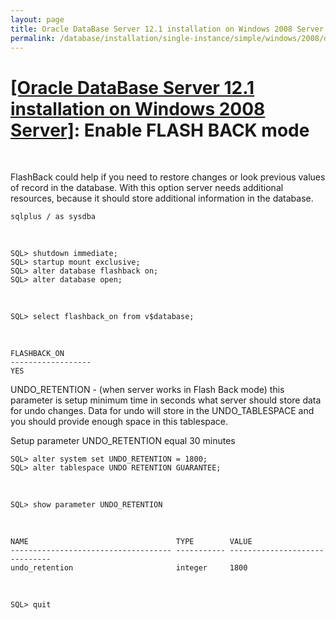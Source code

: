 ```yaml
---
layout: page
title: Oracle DataBase Server 12.1 installation on Windows 2008 Server - Enable FLASH BACK mode
permalink: /database/installation/single-instance/simple/windows/2008/oracle/12.1/enable-flashback-mod/
---
```


# <a href="/database/installation/single-instance/simple/windows/2008/oracle/12.1/">[Oracle DataBase Server 12.1 installation on Windows 2008 Server]</a>: Enable FLASH BACK mode

<br/>

FlashBack could help if you need to restore changes or look previous values of record in the database. With this option server needs additional resources, because it should store additional information in the database.

    sqlplus / as sysdba


<br/>

    SQL> shutdown immediate;
    SQL> startup mount exclusive;
    SQL> alter database flashback on;
    SQL> alter database open;

<br/>

    SQL> select flashback_on from v$database;



<br/>

    FLASHBACK_ON
    ------------------
    YES



UNDO_RETENTION - (when server works in Flash Back mode) this parameter is setup minimum time in seconds what server should store data for undo changes. Data for undo will store in the UNDO_TABLESPACE and you should provide enough space in this tablespace.


Setup parameter UNDO_RETENTION equal 30 minutes

    SQL> alter system set UNDO_RETENTION = 1800;
    SQL> alter tablespace UNDO RETENTION GUARANTEE;

<br/>

    SQL> show parameter UNDO_RETENTION

<br/>

    NAME                                 TYPE        VALUE
    ------------------------------------ ----------- ------------------------------
    undo_retention                       integer     1800


<br/>

    SQL> quit

